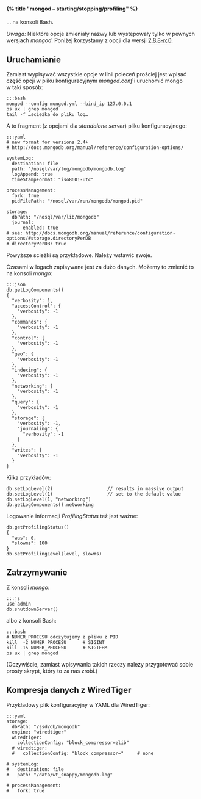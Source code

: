 #### {% title "mongod – starting/stopping/profiling" %}

… na konsoli Bash.

*Uwaga:* Niektóre opcje zmieniały nazwy lub występowały tylko
w pewnych wersjach *mongod*. Poniżej korzystamy z opcji
dla wersji [2.8.8-rc0](http://docs.mongodb.org/manual/reference/configuration-options/).

## Uruchamianie

Zamiast wypisywać wszystkie opcje w linii poleceń prościej jest
wpisać część opcji w pliku konfiguracyjnym *mongod.conf*
i uruchomić mongo w taki sposób:

    :::bash
    mongod --config mongod.yml --bind_ip 127.0.0.1
    ps ux | grep mongod
    tail -f …scieżka do pliku log…

A to fragment (z opcjami dla *standalone server*) pliku konfiguracyjnego:

    :::yaml
    # new format for versions 2.4+
    # http://docs.mongodb.org/manual/reference/configuration-options/

    systemLog:
      destination: file
      path: "/nosql/var/log/mongodb/mongodb.log"
      logAppend: true
      timeStampFormat: "iso8601-utc"

    processManagement:
      fork: true
      pidFilePath: "/nosql/var/run/mongodb/mongod.pid"

    storage:
      dbPath: "/nosql/var/lib/mongodb"
      journal:
          enabled: true
    # see: http://docs.mongodb.org/manual/reference/configuration-options/#storage.directoryPerDB
    # directoryPerDB: true

Powyższe ścieżki są przykładowe. Należy wstawić swoje.

Czasami w logach zapisywane jest za dużo danych.
Możemy to zmienić to na konsoli *mongo*:

    :::json
    db.getLogComponents()
    {
      "verbosity": 1,
      "accessControl": {
        "verbosity": -1
      },
      "commands": {
        "verbosity": -1
      },
      "control": {
        "verbosity": -1
      },
      "geo": {
        "verbosity": -1
      },
      "indexing": {
        "verbosity": -1
      },
      "networking": {
        "verbosity": -1
      },
      "query": {
        "verbosity": -1
      },
      "storage": {
        "verbosity": -1,
        "journaling": {
          "verbosity": -1
        }
      },
      "writes": {
        "verbosity": -1
      }
    }

Kilka przykładów:

    db.setLogLevel(2)                    // results in massive output
    db.setLogLevel(1)                    // set to the default value
    db.setLogLevel(1, "networking")
    db.getLogComponents().networking

Logowanie informacji *ProfilingStatus* też jest ważne:

    db.getProfilingStatus()
    {
      "was": 0,
      "slowms": 100
    }
    db.setProfilingLevel(level, slowms)


## Zatrzymywanie

Z konsoli *mongo*:

    :::js
    use admin
    db.shutdownServer()

albo z konsoli Bash:

    :::bash
    # NUMER_PROCESU odczytujemy z pliku z PID
    kill  -2 NUMER_PROCESU      # SIGINT
    kill -15 NUMER_PROCESU      # SIGTERM
    ps ux | grep mongod

(Oczywiście, zamiast wpisywania takich rzeczy należy przygotować
sobie prosty skrypt, który to za nas zrobi.)


## Kompresja danych z WiredTiger

Przykładowy plik konfiguracyjny w YAML dla WiredTiger:

    :::yaml
    storage:
      dbPath: "/ssd/db/mongodb"
      engine: "wiredtiger"
      wiredtiger:
        collectionConfig: "block_compressor=zlib"
      # wiredtiger:
      #   collectionConfig: "block_compressor="     # none

    # systemLog:
    #   destination: file
    #   path: "/data/wt_snappy/mongodb.log"

    # processManagement:
    #   fork: true
